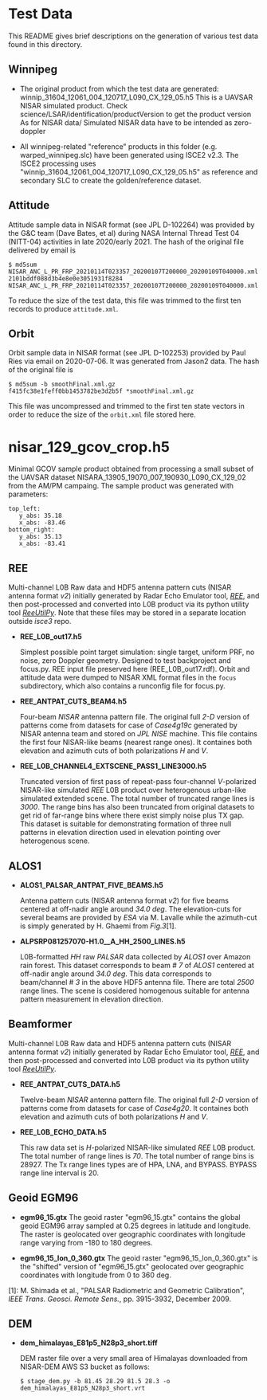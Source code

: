 # Test Data

This README gives brief descriptions on the generation of various test data
found in this directory.

## Winnipeg

- The original product from which the test data are generated: winnip_31604_12061_004_120717_L090_CX_129_05.h5
  This is a UAVSAR NISAR simulated product. Check science/LSAR/identification/productVersion to get the product version
  As for NISAR data/ Simulated NISAR data have to be intended as zero-doppler

- All winnipeg-related "reference" products in this folder (e.g. warped_winnipeg.slc) have been generated using ISCE2 v2.3.
  The ISCE2 processing uses "winnip_31604_12061_004_120717_L090_CX_129_05.h5" as reference and secondary SLC to create the golden/reference dataset.

## Attitude

Attitude sample data in NISAR format (see JPL D-102264) was provided by the
G&C team (Dave Bates, et al) during NASA Internal Thread Test 04 (NITT-04)
activities in late 2020/early 2021. The hash of the original file delivered
by email is

```
$ md5sum NISAR_ANC_L_PR_FRP_20210114T023357_20200107T200000_20200109T040000.xml
2101bddf088d3b4e8e0e3051931f8284  NISAR_ANC_L_PR_FRP_20210114T023357_20200107T200000_20200109T040000.xml
```

To reduce the size of the test data, this file was trimmed to the first ten
records to produce `attitude.xml`.

## Orbit

Orbit sample data in NISAR format (see JPL D-102253) provided by Paul Ries
via email on 2020-07-06. It was generated from Jason2 data. The hash of the
original file is

```
$ md5sum -b smoothFinal.xml.gz
f415fc38e1feff0bb1453782be3d2b5f *smoothFinal.xml.gz
```

This file was uncompressed and trimmed to the first ten state vectors in
order to reduce the size of the `orbit.xml` file stored here.

# nisar_129_gcov_crop.h5

Minimal GCOV sample product obtained from processing a small subset of the
UAVSAR dataset NISARA_13905_19070_007_190930_L090_CX_129_02 from the AM/PM
campaing. The sample product was generated with parameters:
```
top_left:
   y_abs: 35.18
   x_abs: -83.46
bottom_right:
   y_abs: 35.13
   x_abs: -83.41
```
## REE

Multi-channel L0B Raw data and HDF5 antenna pattern cuts (NISAR antenna format *v2*) 
initially generated by Radar Echo Emulator tool, [*REE*](https://github.jpl.nasa.gov/SALSA-REE/REE_SRC), 
and then post-processed and converted into L0B product via its python utility tool
[*ReeUtilPy*](https://github.jpl.nasa.gov/SALSA-REE/ReeUtilPy).
Note that these files may be stored in a separate location outside *isce3* repo.

- **REE_L0B_out17.h5**

  Simplest possible point target simulation: single target, uniform PRF, no
  noise, zero Doppler geometry.  Designed to test backproject and focus.py.
  REE input file preserved here (REE_L0B_out17.rdf).  Orbit and attitude data
  were dumped to NISAR XML format files in the `focus` subdirectory, which
  also contains a runconfig file for focus.py.

- **REE_ANTPAT_CUTS_BEAM4.h5**

  Four-beam *NISAR* antenna pattern file. The original full *2-D* version of patterns
  come from datasets for case of *Case4g19c* generated by NISAR antenna team and stored 
  on *JPL NISE* machine.
  This file contains the first four NISAR-like beams (nearest range ones).
  It containes both elevation and azimuth cuts of both polarizations *H* and *V*.

- **REE_L0B_CHANNEL4_EXTSCENE_PASS1_LINE3000.h5**

  Truncated version of first pass of repeat-pass four-channel *V*-polarized NISAR-like
  simulated *REE* L0B product over heterogenous urban-like simulated extended scene.
  The total number of truncated range lines is *3000*.
  The range bins has also been truncated from original datasets to get rid of far-range 
  bins where there exist simply noise plus TX gap. 
  This dataset is suitable for demonstrating formation of three null patterns in elevation 
  direction used in elevation pointing over heterogenous scene.

## ALOS1

- **ALOS1_PALSAR_ANTPAT_FIVE_BEAMS.h5**

  Antenna pattern cuts (NISAR antenna format *v2*) for five beams centered at off-nadir 
  angle around *34.0 deg*. 
  The elevation-cuts for several beams are provided by *ESA* via M. Lavalle
  while the azimuth-cut is simply generated by H. Ghaemi from *Fig.3*[1].

- **ALPSRP081257070-H1.0__A_HH_2500_LINES.h5**

  L0B-formatted *HH* raw *PALSAR* data collected by *ALOS1* over Amazon rain forest.
  This dataset corresponds to beam # *7* of *ALOS1* centered at off-nadir angle around 
  *34.0 deg*. This data corresponds to beam/channel # *3* in the above HDF5 antenna file.
  There are total *2500* range lines.
  The scene is cosidered homogenous suitable for antenna pattern measurement in 
  elevation direction.

## Beamformer
Multi-channel L0B Raw data and HDF5 antenna pattern cuts (NISAR antenna format *v2*) 
initially generated by Radar Echo Emulator tool, [*REE*](https://github.jpl.nasa.gov/SALSA-REE/REE_SRC), 
and then post-processed and converted into L0B product via its python utility tool
[*ReeUtilPy*](https://github.jpl.nasa.gov/SALSA-REE/ReeUtilPy).

- **REE_ANTPAT_CUTS_DATA.h5**

  Twelve-beam *NISAR* antenna pattern file. The original full *2-D* version of patterns
  come from datasets for case of *Case4g20*.
  It containes both elevation and azimuth cuts of both polarizations *H* and *V*.

- **REE_L0B_ECHO_DATA.h5**

  This raw data set is *H*-polarized NISAR-like simulated *REE* L0B product.
  The total number of range lines is *70*. The total number of range bins is 28927. 
  The Tx range lines types are of HPA, LNA, and BYPASS. BYPASS range line interval is 20.

## Geoid EGM96

- **egm96_15.gtx**
  The geoid raster "egm96_15.gtx" contains the global geoid EGM96 array
  sampled at 0.25 degrees in latitude and longitude. The raster
  is geolocated over geographic coordinates with longitude range 
  varying from -180 to 180 degrees.
    
- **egm96_15_lon_0_360.gtx**
  The geoid raster "egm96_15_lon_0_360.gtx" is the "shifted" version of
  "egm96_15.gtx" geolocated over geographic coordinates with longitude
  from 0 to 360 deg.


[1]: M. Shimada et al., "PALSAR Radiometric and Geometric Calibration",
*IEEE Trans. Geosci. Remote Sens.*, pp. 3915-3932, December 2009.

## DEM
- **dem_himalayas_E81p5_N28p3_short.tiff**

  DEM raster file over a very small area of Himalayas downloaded from NISAR-DEM AWS S3
  bucket as follows:
  ```
  $ stage_dem.py -b 81.45 28.29 81.5 28.3 -o dem_himalayas_E81p5_N28p3_short.vrt
  ```